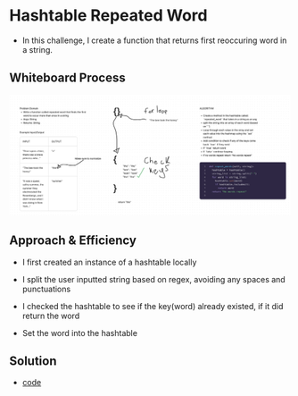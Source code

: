 # Hashtable Repeated Word
<!-- Description of the challenge -->

- In this challenge, I create a function that returns first reoccuring word in a string.

## Whiteboard Process
<!-- Embedded whiteboard image -->

![whiteboard](./whiteboard.png)


## Approach & Efficiency
<!-- What approach did you take? Why? What is the Big O space/time for this approach? -->

- I first created an instance of a hashtable locally

- I split the user inputted string based on regex, avoiding any spaces and punctuations

- I checked the hashtable to see if the key(word) already existed, if it did return the word

- Set the word into the hashtable

## Solution
<!-- Show how to run your code, and examples of it in action -->

- [code](../../code_challenges/hashtable_repeated_word.py)
